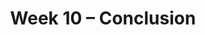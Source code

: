 ---
    title: Week 10 – Conclusion
    weekNumber: 10
    days:
      - date: 2021-11-30
        events:
          "**LEC 17**{: .label .label-lecture } [More Naive Bayes](../resources/lecture/lec17-filled.pdf) ([blank](../resources/lecture/lec17-blank.pdf)) ([code](http://datahub.ucsd.edu/user-redirect/git-sync?repo=https://github.com/dsc-courses/dsc40a-2021-fa&subPath=lectures/lec17/lec17.ipynb))":
      - date: 2021-12-1
        events:
          "**DISC 8**{: .label .label-disc} **[Probability Review (Optional)](../resources/groupwork/prob-review.pdf)**":
      - date: 2021-12-2
        events:
          "**LEC 18**{: .label .label-lecture } Review, Conclusion":
      - date: 2021-12-3
        events:
          "**HW 8**{: .label .label-hw } **[Naive Bayes (due 12/3)](http://datahub.ucsd.edu/user-redirect/git-sync?repo=https://github.com/dsc-courses/dsc40a-2021-fa&subPath=homeworks/hw08/hw08.ipynb)**":

---